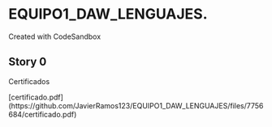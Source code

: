 # EQUIPO1_DAW_LENGUAJES.
Created with CodeSandbox
<h2> Story 0 </h2>
<p>Certificados</p>
[certificado.pdf](https://github.com/JavierRamos123/EQUIPO1_DAW_LENGUAJES/files/7756684/certificado.pdf)
